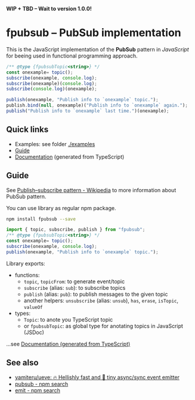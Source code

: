 **WIP + TBD – Wait to version 1.0.0!**

# fpubsub – PubSub implementation
This is the JavaScript implementation of the **PubSub** pattern in *JavaScript* for beeing used in functional programming approach.

```js
/** @type {fpubsubTopic<string>} */
const onexample= topic();
subscribe(onexample, console.log);
subscribe(onexample)(console.log);
subscribe(console.log)(onexample);

publish(onexample, "Publish info to `onexample` topic.");
publish.bind(null, onexample)("Publish info to `onexample` again.");
publish("Publish info to `onexample` last time.")(onexample);
```

## Quick links
- Examples: see folder [./examples](./examples)
- [Guide](#guide)
- [Documentation](./docs/README.md) (generated from TypeScript)

## Guide
See [Publish–subscribe pattern - Wikipedia](https://en.wikipedia.org/wiki/Publish%E2%80%93subscribe_pattern) to more information about PubSub pattern.

You can use library as regular npm package.
```bash
npm install fpubsub --save
```
```js
import { topic, subscribe, publish } from "fpubsub";
/** @type {fpubsubTopic<string>} */
const onexample= topic();
subscribe(onexample, console.log);
publish(onexample, "Publish info to `onexample` topic.");
```

Library exports:
- functions:
	- `topic`, `topicFrom`: to generate event/topic
	- `subscribe` (alias: `sub`): to subscribe topics
	- `publish` (alias: `pub`): to publish messages to the given topic
	- another helpers: `unsubscribe` (alias: `unsub`), `has`, `erase`, `isTopic`, `valueOf`
- types:
	- `Topic`: to anote you TypeScript topic
	- or `fpubsubTopic`: as global type for anotating topics in JavaScript (JSDoc)

…see [Documentation (generated from TypeScript)](./docs/README.md)

## See also
- [yamiteru/ueve: 🔥 Hellishly fast and 🤏 tiny async/sync event emitter](https://github.com/yamiteru/ueve)
- [pubsub - npm search](https://www.npmjs.com/search?q=pubsub)
- [emit - npm search](https://www.npmjs.com/search?q=emit)
